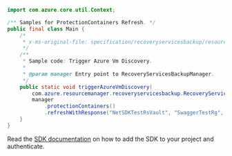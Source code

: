 ```java
import com.azure.core.util.Context;

/** Samples for ProtectionContainers Refresh. */
public final class Main {
    /*
     * x-ms-original-file: specification/recoveryservicesbackup/resource-manager/Microsoft.RecoveryServices/stable/2022-02-01/examples/Common/RefreshContainers.json
     */
    /**
     * Sample code: Trigger Azure Vm Discovery.
     *
     * @param manager Entry point to RecoveryServicesBackupManager.
     */
    public static void triggerAzureVmDiscovery(
        com.azure.resourcemanager.recoveryservicesbackup.RecoveryServicesBackupManager manager) {
        manager
            .protectionContainers()
            .refreshWithResponse("NetSDKTestRsVault", "SwaggerTestRg", "Azure", null, Context.NONE);
    }
}
```

Read the [SDK documentation](https://github.com/Azure/azure-sdk-for-java/blob/azure-resourcemanager-recoveryservicesbackup_1.0.0-beta.5/sdk/recoveryservicesbackup/azure-resourcemanager-recoveryservicesbackup/README.md) on how to add the SDK to your project and authenticate.
